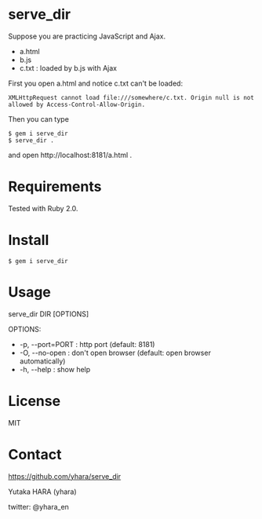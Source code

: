serve_dir
=========

Suppose you are practicing JavaScript and Ajax.

* a.html
* b.js
* c.txt : loaded by b.js with Ajax

First you open a.html and notice c.txt can't be loaded:

    XMLHttpRequest cannot load file:///somewhere/c.txt. Origin null is not allowed by Access-Control-Allow-Origin.

Then you can type

    $ gem i serve_dir
    $ serve_dir .

and open http://localhost:8181/a.html .

Requirements
============

Tested with Ruby 2.0.

Install
=======

    $ gem i serve_dir

Usage
=====

serve_dir DIR [OPTIONS]

OPTIONS:

* -p, --port=PORT : http port (default: 8181)
* -O, --no-open : don't open browser (default: open browser automatically)
* -h, --help : show help

License
=======

MIT

Contact
=======

https://github.com/yhara/serve_dir

Yutaka HARA (yhara)

twitter: @yhara_en
